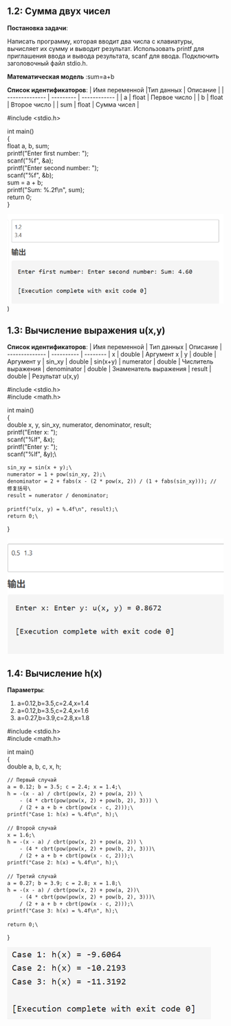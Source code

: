 ## 1.2: Сумма двух чисел

**Постановка задачи**:

Написать программу, которая вводит два числа с клавиатуры, вычисляет их сумму и выводит результат. Использовать printf для приглашения ввода и вывода результата, scanf для ввода. Подключить заголовочный файл stdio.h.

**Математическая модель** :sum=a+b

**Список идентификаторов**:
| Имя переменной |Тип данных | Описание     |
| -------------- | --------- | ------------ |
| a              | float     | Первое число |
| b              | float     | Второе число |
| sum            | float     | Сумма чисел  |


#include <stdio.h>

int main() \
{\
    float a, b, sum;\
    printf("Enter first number: ");\
    scanf("%f", &a);\
    printf("Enter second number: ");\
    scanf("%f", &b);\
    sum = a + b;\
    printf("Sum: %.2f\n", sum);\
    return 0;\
}

![image](https://github.com/Yanxi1214/Programming---c-language/blob/Laboratory-work-I/1.2.bmp))


## 1.3: Вычисление выражения u(x,y) 

**Список идентификаторов**:
| Имя переменной | Тип данных | Описание
| -------------- | ---------- | --------
| x              | double     | Аргумент x
| y              | double     | Аргумент y
| sin_xy         | double     | sin(x+y)
| numerator      | double     | Числитель выражения
| denominator    | double     | Знаменатель выражения
| result         | double     | Результат u(x,y)


#include <stdio.h>\
#include <math.h>

int main() \
{\
    double x, y, sin_xy, numerator, denominator, result;\
    printf("Enter x: ");\
    scanf("%lf", &x);\
    printf("Enter y: ");\
    scanf("%lf", &y);\
    
    sin_xy = sin(x + y);\
    numerator = 1 + pow(sin_xy, 2);\
    denominator = 2 + fabs(x - (2 * pow(x, 2)) / (1 + fabs(sin_xy))); // 修复括号\
    result = numerator / denominator;
    
    printf("u(x, y) = %.4f\n", result);\
    return 0;\
}

![image](https://github.com/Yanxi1214/Programming---c-language/blob/Laboratory-work-I/1.3.bmp)

## 1.4: Вычисление h(x)

**Параметры**:

1. a=0.12,b=3.5,c=2.4,x=1.4
2. a=0.12,b=3.5,c=2.4,x=1.6
3. a=0.27,b=3.9,c=2.8,x=1.8


#include <stdio.h>\
#include <math.h>

int main() \
{\
    double a, b, c, x, h;
    
    // Первый случай
    a = 0.12; b = 3.5; c = 2.4; x = 1.4;\
    h = -(x - a) / cbrt(pow(x, 2) + pow(a, 2)) \
        - (4 * cbrt(pow(pow(x, 2) + pow(b, 2), 3))) \
        / (2 + a + b + cbrt(pow(x - c, 2)));\
    printf("Case 1: h(x) = %.4f\n", h);\
    
    // Второй случай
    x = 1.6;\
    h = -(x - a) / cbrt(pow(x, 2) + pow(a, 2)) \
        - (4 * cbrt(pow(pow(x, 2) + pow(b, 2), 3)))\ 
        / (2 + a + b + cbrt(pow(x - c, 2)));\
    printf("Case 2: h(x) = %.4f\n", h);\
    
    // Третий случай
    a = 0.27; b = 3.9; c = 2.8; x = 1.8;\
    h = -(x - a) / cbrt(pow(x, 2) + pow(a, 2))\
        - (4 * cbrt(pow(pow(x, 2) + pow(b, 2), 3)))\
        / (2 + a + b + cbrt(pow(x - c, 2)));\
    printf("Case 3: h(x) = %.4f\n", h);\
    
    return 0;\
}

![image](https://raw.githubusercontent.com/Yanxi1214/Programming---c-language/refs/heads/Laboratory-work-I/1.4.bmp)

